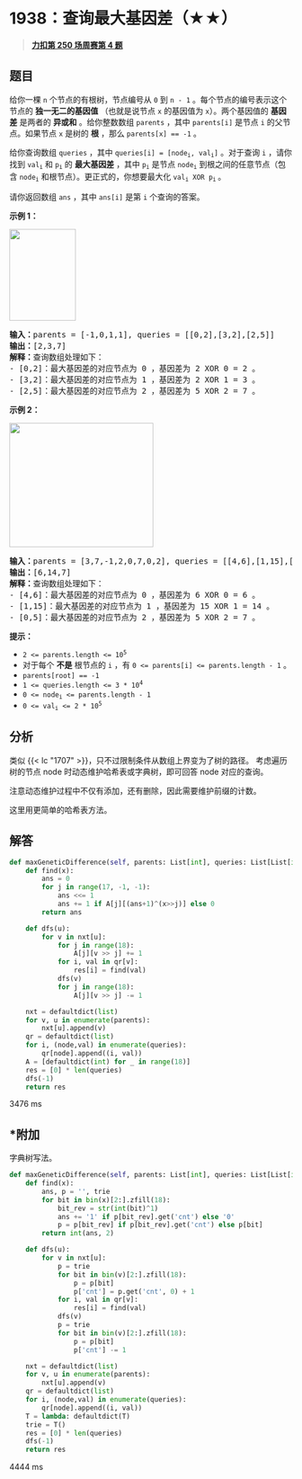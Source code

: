 # 1938：查询最大基因差（★★）


> <u>**[力扣第 250 场周赛第 4 题](https://leetcode.cn/problems/maximum-genetic-difference-query/)**</u>

## 题目

<p>给你一棵 <code>n</code> 个节点的有根树，节点编号从 <code>0</code> 到 <code>n - 1</code> 。每个节点的编号表示这个节点的 <strong>独一无二的基因值</strong> （也就是说节点 <code>x</code> 的基因值为 <code>x</code>）。两个基因值的 <strong>基因差</strong> 是两者的 <strong>异或和</strong> 。给你整数数组 <code>parents</code> ，其中 <code>parents[i]</code> 是节点 <code>i</code> 的父节点。如果节点 <code>x</code> 是树的 <strong>根</strong> ，那么 <code>parents[x] == -1</code> 。</p>

<p>给你查询数组 <code>queries</code> ，其中 <code>queries[i] = [node<sub>i</sub>, val<sub>i</sub>]</code> 。对于查询 <code>i</code> ，请你找到 <code>val<sub>i</sub></code> 和 <code>p<sub>i</sub></code> 的 <strong>最大基因差</strong> ，其中 <code>p<sub>i</sub></code> 是节点 <code>node<sub>i</sub></code> 到根之间的任意节点（包含 <code>node<sub>i</sub></code> 和根节点）。更正式的，你想要最大化 <code>val<sub>i</sub> XOR p<sub>i</sub></code><sub> </sub>。</p>

<p>请你返回数组<em> </em><code>ans</code> ，其中 <code>ans[i]</code> 是第 <code>i</code> 个查询的答案。</p>



<p><strong>示例 1：</strong></p>
<img alt="" src="https://assets.leetcode.com/uploads/2021/06/29/c1.png" style="width: 118px; height: 163px;">
<pre><b>输入：</b>parents = [-1,0,1,1], queries = [[0,2],[3,2],[2,5]]
<b>输出：</b>[2,3,7]
<strong>解释：</strong>查询数组处理如下：
- [0,2]：最大基因差的对应节点为 0 ，基因差为 2 XOR 0 = 2 。
- [3,2]：最大基因差的对应节点为 1 ，基因差为 2 XOR 1 = 3 。
- [2,5]：最大基因差的对应节点为 2 ，基因差为 5 XOR 2 = 7 。
</pre>

<p><strong>示例 2：</strong></p>
<img alt="" src="https://assets.leetcode.com/uploads/2021/06/29/c2.png" style="width: 256px; height: 221px;">
<pre><b>输入：</b>parents = [3,7,-1,2,0,7,0,2], queries = [[4,6],[1,15],[0,5]]
<b>输出：</b>[6,14,7]
<strong>解释：</strong>查询数组处理如下：
- [4,6]：最大基因差的对应节点为 0 ，基因差为 6 XOR 0 = 6 。
- [1,15]：最大基因差的对应节点为 1 ，基因差为 15 XOR 1 = 14 。
- [0,5]：最大基因差的对应节点为 2 ，基因差为 5 XOR 2 = 7 。
</pre>



<p><strong>提示：</strong></p>

<ul>
<li><code>2 &lt;= parents.length &lt;= 10<sup>5</sup></code></li>
<li>对于每个 <strong>不是</strong> 根节点的 <code>i</code> ，有 <code>0 &lt;= parents[i] &lt;= parents.length - 1</code> 。</li>
<li><code>parents[root] == -1</code></li>
<li><code>1 &lt;= queries.length &lt;= 3 * 10<sup>4</sup></code></li>
<li><code>0 &lt;= node<sub>i</sub> &lt;= parents.length - 1</code></li>
<li><code>0 &lt;= val<sub>i</sub> &lt;= 2 * 10<sup>5</sup></code></li>
</ul>


## 分析

类似 {{< lc "1707" >}}，只不过限制条件从数组上界变为了树的路径。
考虑遍历树的节点 node 时动态维护哈希表或字典树，即可回答 node 对应的查询。

注意动态维护过程中不仅有添加，还有删除，因此需要维护前缀的计数。

这里用更简单的哈希表方法。

## 解答

```python
def maxGeneticDifference(self, parents: List[int], queries: List[List[int]]) -> List[int]:
    def find(x):
        ans = 0
        for j in range(17, -1, -1):
            ans <<= 1
            ans += 1 if A[j][(ans+1)^(x>>j)] else 0
        return ans

    def dfs(u):
        for v in nxt[u]:
            for j in range(18):
                A[j][v >> j] += 1
            for i, val in qr[v]:
                res[i] = find(val)
            dfs(v)
            for j in range(18):
                A[j][v >> j] -= 1

    nxt = defaultdict(list)
    for v, u in enumerate(parents):
        nxt[u].append(v)
    qr = defaultdict(list)
    for i, (node,val) in enumerate(queries):
        qr[node].append((i, val))
    A = [defaultdict(int) for _ in range(18)]
    res = [0] * len(queries)
    dfs(-1)
    return res
```

3476 ms

## *附加

字典树写法。

```python
def maxGeneticDifference(self, parents: List[int], queries: List[List[int]]) -> List[int]:
    def find(x):
        ans, p = '', trie
        for bit in bin(x)[2:].zfill(18):
            bit_rev = str(int(bit)^1)
            ans += '1' if p[bit_rev].get('cnt') else '0'
            p = p[bit_rev] if p[bit_rev].get('cnt') else p[bit]
        return int(ans, 2)

    def dfs(u):
        for v in nxt[u]:
            p = trie
            for bit in bin(v)[2:].zfill(18):
                p = p[bit]
                p['cnt'] = p.get('cnt', 0) + 1
            for i, val in qr[v]:
                res[i] = find(val)
            dfs(v)
            p = trie
            for bit in bin(v)[2:].zfill(18):
                p = p[bit]
                p['cnt'] -= 1

    nxt = defaultdict(list)
    for v, u in enumerate(parents):
        nxt[u].append(v)
    qr = defaultdict(list)
    for i, (node,val) in enumerate(queries):
        qr[node].append((i, val))
    T = lambda: defaultdict(T)
    trie = T()
    res = [0] * len(queries)
    dfs(-1)
    return res
```

4444 ms
